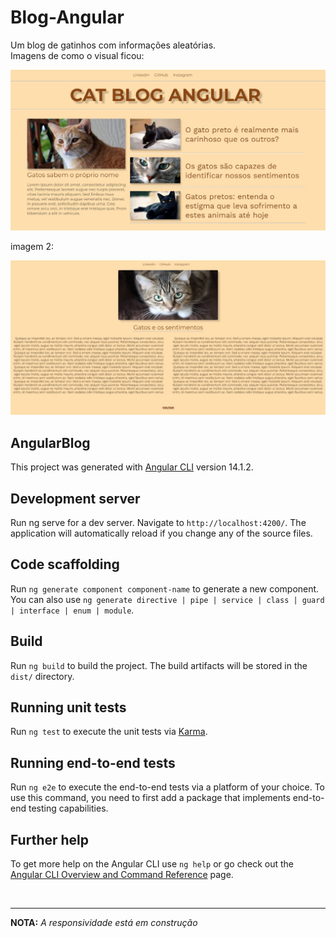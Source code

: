 # Blog-Angular

Um blog de gatinhos com informações aleatórias.<br>
Imagens de como o visual ficou:

![Sobre gatos](/image/foto.jpg)

imagem 2:

![Sobre gatos](/image/foto2.jpg)
<br>

## AngularBlog

This project was generated with [Angular CLI](https://github.com/angular/angular-cli) version 14.1.2.

## Development server

Run ng serve for a dev server. Navigate to ``http://localhost:4200/``. The application will automatically reload if you change any of the source files.

## Code scaffolding

Run ``ng generate component component-name`` to generate a new component. You can also use ``ng generate directive | pipe | service | class | guard | interface | enum | module``.

## Build

Run ``ng build`` to build the project. The build artifacts will be stored in the ``dist/`` directory.

## Running unit tests

Run ``ng test`` to execute the unit tests via [Karma](https://karma-runner.github.io/latest/index.html).

## Running end-to-end tests

Run ``ng e2e`` to execute the end-to-end tests via a platform of your choice. To use this command, you need to first add a package that implements end-to-end testing capabilities.

## Further help

To get more help on the Angular CLI use ``ng help`` or go check out the [Angular CLI Overview and Command Reference](https://angular.io/cli) page.

<br>
<hr>

**NOTA:** _A responsividade está em construção_
